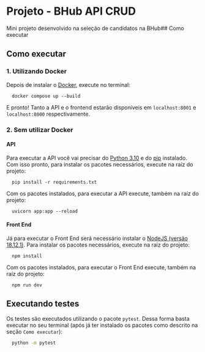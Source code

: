 # Projeto - BHub API CRUD

Mini projeto desenvolvido na seleção de candidatos na BHub## Como executar

## Como executar

### 1. Utilizando Docker

Depois de instalar o [Docker](https://docs.docker.com/engine/install/ubuntu/), execute no terminal:

```
  docker compose up --build
```

E pronto! Tanto a API e o frontend estarão disponíveis em `localhost:8001` e `localhost:8000` respectivamente.

### 2. Sem utilizar Docker

#### API

Para executar a API você vai precisar do [Python 3.10](https://www.python.org/downloads/) e do [pip](https://pip.pypa.io/en/stable/installation/) instalado. Com isso pronto, para instalar os pacotes necessários, execute na raíz do projeto:

```
  pip install -r requirements.txt
```

Com os pacotes instalados, para executar a API execute, também na raíz do projeto:

```
  uvicorn app:app --reload
```

#### Front End

Já para executar o Front End será necessário instalar o [NodeJS (versão 18.12.1)](https://nodejs.org/en/download/). Para instalar os pacotes necessários, execute na raíz do projeto:

```
  npm install
```

Com os pacotes instalados, para executar o Front End execute, também na raíz do projeto:

```
  npm run dev
```
## Executando testes

Os testes são executados utilizando o pacote `pytest`. Dessa forma basta executar no seu terminal (após já ter instalado os pacotes como descrito na seção `Como executar`):

```bash
  python -m pytest
```

